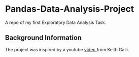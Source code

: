 # Pandas-Data-Analysis-Project
A repo of my first Exploratory Data Analysis Task.

## Background Information 
The project was inspired by a youtube <a href="youtube.com/watch?v=eMOA1pPVUc4&feature=youtu.be"> video </a> from Keith Galli.


